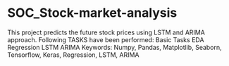 # SOC_Stock-market-analysis
This project predicts the future stock prices using LSTM and ARIMA approach.
	Following TASKS have been performed:
	Basic Tasks
	EDA
	Regression
	LSTM 
	ARIMA
	Keywords: Numpy, Pandas, Matplotlib, Seaborn, Tensorflow, Keras, Regression, LSTM, ARIMA

